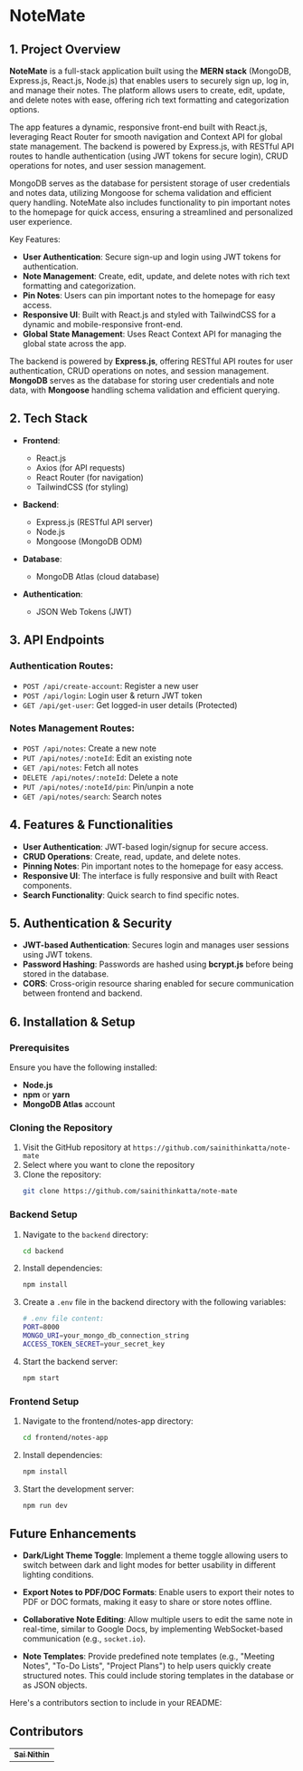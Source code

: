 # NoteMate

## 1. Project Overview

**NoteMate** is a full-stack application built using the **MERN stack** (MongoDB, Express.js, React.js, Node.js) that enables users to securely sign up, log in, and manage their notes. The platform allows users to create, edit, update, and delete notes with ease, offering rich text formatting and categorization options. 

The app features a dynamic, responsive front-end built with React.js, leveraging React Router for smooth navigation and Context API for global state management. The backend is powered by Express.js, with RESTful API routes to handle authentication (using JWT tokens for secure login), CRUD operations for notes, and user session management.

MongoDB serves as the database for persistent storage of user credentials and notes data, utilizing Mongoose for schema validation and efficient query handling. NoteMate also includes functionality to pin important notes to the homepage for quick access, ensuring a streamlined and personalized user experience.

Key Features:
- **User Authentication**: Secure sign-up and login using JWT tokens for authentication.
- **Note Management**: Create, edit, update, and delete notes with rich text formatting and categorization.
- **Pin Notes**: Users can pin important notes to the homepage for easy access.
- **Responsive UI**: Built with React.js and styled with TailwindCSS for a dynamic and mobile-responsive front-end.
- **Global State Management**: Uses React Context API for managing the global state across the app.

The backend is powered by **Express.js**, offering RESTful API routes for user authentication, CRUD operations on notes, and session management. **MongoDB** serves as the database for storing user credentials and note data, with **Mongoose** handling schema validation and efficient querying.

## 2. Tech Stack

- **Frontend**: 
  - React.js
  - Axios (for API requests)
  - React Router (for navigation)
  - TailwindCSS (for styling)

- **Backend**:
  - Express.js (RESTful API server)
  - Node.js
  - Mongoose (MongoDB ODM)

- **Database**:
  - MongoDB Atlas (cloud database)

- **Authentication**:
  - JSON Web Tokens (JWT)

## 3. API Endpoints

### Authentication Routes:
- `POST /api/create-account`: Register a new user
- `POST /api/login`: Login user & return JWT token
- `GET /api/get-user`: Get logged-in user details (Protected)

### Notes Management Routes:
- `POST /api/notes`: Create a new note
- `PUT /api/notes/:noteId`: Edit an existing note
- `GET /api/notes`: Fetch all notes
- `DELETE /api/notes/:noteId`: Delete a note
- `PUT /api/notes/:noteId/pin`: Pin/unpin a note
- `GET /api/notes/search`: Search notes

## 4. Features & Functionalities

- **User Authentication**: JWT-based login/signup for secure access.
- **CRUD Operations**: Create, read, update, and delete notes.
- **Pinning Notes**: Pin important notes to the homepage for easy access.
- **Responsive UI**: The interface is fully responsive and built with React components.
- **Search Functionality**: Quick search to find specific notes.

## 5. Authentication & Security

- **JWT-based Authentication**: Secures login and manages user sessions using JWT tokens.
- **Password Hashing**: Passwords are hashed using **bcrypt.js** before being stored in the database.
- **CORS**: Cross-origin resource sharing enabled for secure communication between frontend and backend.

## 6. Installation & Setup

### Prerequisites

Ensure you have the following installed:
- **Node.js**
- **npm** or **yarn**
- **MongoDB Atlas** account


### Cloning the Repository

1. Visit the GitHub repository at `https://github.com/sainithinkatta/note-mate`
2. Select where you want to clone the repository
3. Clone the repository:
   ```bash
   git clone https://github.com/sainithinkatta/note-mate
   ```

### Backend Setup
1. Navigate to the `backend` directory:
   ```bash
   cd backend
   ```

2. Install dependencies:
   ```bash
   npm install
   ```

3. Create a `.env` file in the backend directory with the following variables:
   ```bash
   # .env file content:
   PORT=8000
   MONGO_URI=your_mongo_db_connection_string
   ACCESS_TOKEN_SECRET=your_secret_key
   ```

4. Start the backend server:
   ```bash
   npm start
   ```

### Frontend Setup
1. Navigate to the frontend/notes-app directory:
   ```bash
   cd frontend/notes-app
   ```

2. Install dependencies:
   ```bash
   npm install
   ```

3. Start the development server:
   ```bash
   npm run dev
   ```


## Future Enhancements

* **Dark/Light Theme Toggle**: Implement a theme toggle allowing users to switch between dark and light modes for better usability in different lighting conditions.

* **Export Notes to PDF/DOC Formats**: Enable users to export their notes to PDF or DOC formats, making it easy to share or store notes offline. 

* **Collaborative Note Editing**: Allow multiple users to edit the same note in real-time, similar to Google Docs, by implementing WebSocket-based communication (e.g., `socket.io`).

* **Note Templates**: Provide predefined note templates (e.g., "Meeting Notes", "To-Do Lists", "Project Plans") to help users quickly create structured notes. This could include storing templates in the database or as JSON objects.

Here's a contributors section to include in your README:

## Contributors
<table>
  <tr>
    <td align="center">
      <a href="https://github.com/sainithinkatta" />
        <sub><b>Sai Nithin</b></sub>
      </a>
    </td>
  </tr>
</table>
